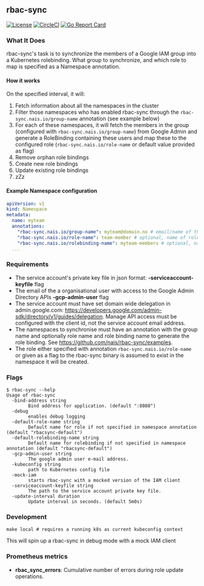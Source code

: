 ## rbac-sync
[![License](http://img.shields.io/badge/license-mit-blue.svg?style=flat-square)](https://raw.githubusercontent.com/nais/rbac-sync/master/LICENSE)
[![CircleCI](https://circleci.com/gh/nais/rbac-sync/tree/master.svg?style=svg)](https://circleci.com/gh/nais/rbac-sync/tree/master)
[![Go Report Card](https://goreportcard.com/badge/github.com/nais/rbac-sync)](https://goreportcard.com/report/github.com/nais/rbac-sync)

### What It Does

rbac-sync's task is to synchronize the members of a Google IAM group into a Kubernetes rolebinding. 
What group to synchronize, and which role to map is specified as a Namespace annotation. 

#### How it works

On the specified interval, it will:

1. Fetch information about all the namespaces in the cluster
2. Filter those namespaces who has enabled rbac-sync through the `rbac-sync.nais.io/group-name` annotation (see example below)
3. For each of these namespaces, it will fetch the members in the group (configured with `rbac-sync.nais.io/group-name`) from Google Admin and generate a RoleBinding containing these users and map these to the configured role (`rbac-sync.nais.io/role-name` or default value provided as flag)
4. Remove orphan role bindings
5. Create new role bindings
6. Update existing role bindings
7. zZz

#### Example Namespace configuration

```yaml
apiVersion: v1
kind: Namespace
metadata:
  name: myteam
  annotations:
    "rbac-sync.nais.io/group-name": myteam@domain.no # email/name of the google group, that will be synced into rolebinding
    "rbac-sync.nais.io/role-name": team-member # optional, name of role to be mapped into rolebinding
    "rbac-sync.nais.io/rolebinding-name": myteam-members # optional, name of the rolebinding that rbac-sync creates
  ...
```

### Requirements

- The service account's private key file in json format: **-serviceaccount-keyfile** flag
- The email of the a organisational user with access to the Google Admin Directory APIs  **-gcp-admin-user** flag
- The service account must have set domain wide delegation in admin.google.com: https://developers.google.com/admin-sdk/directory/v1/guides/delegation. Manage API access must be configured with the client id, not the service account email address.
- The namespaces to synchronise must have an annotation with the group name and optionally role name and role binding name to generate the role binding. See https://github.com/nais/rbac-sync/examples.
- The role either specified with annotation `rbac-sync.nais.io/role-name` or given as a flag to the rbac-sync binary is assumed to exist in the namespace it will be created. 

### Flags

```
$ rbac-sync --help 
Usage of rbac-sync
  -bind-address string
        Bind address for application. (default ":8080")
  -debug
        enables debug logging
  -default-role-name string
        Default name for role if not specified in namespace annotation (default "rbacsync-default")
  -default-rolebinding-name string
        Default name for rolebinding if not specified in namespace annotation (default "rbacsync-default")
  -gcp-admin-user string
        The google admin user e-mail address.
  -kubeconfig string
        path to Kubernetes config file
  -mock-iam
        starts rbac-sync with a mocked version of the IAM client
  -serviceaccount-keyfile string
        The path to the service account private key file.
  -update-interval duration
        Update interval in seconds. (default 5m0s)
```

### Development

```
make local # requires a running k8s as current kubeconfig context
```

This will spin up a rbac-sync in debug mode with a mock IAM client 

### Prometheus metrics

- **rbac_sync_errors**: Cumulative number of errors during role update operations.
